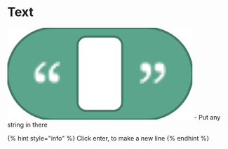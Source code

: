 # Text

<img src="../../.gitbook/assets/screenshot.png" alt="" data-size="line"> - Put any string in there&#x20;

{% hint style="info" %}
Click enter, to make a new line
{% endhint %}

